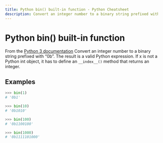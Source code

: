 ```yaml
---
title: Python bin() built-in function - Python Cheatsheet
description: Convert an integer number to a binary string prefixed with “0b”. The result is a valid Python expression. If x is not a Python int object, it has to define an __index__() method that returns an integer.
---
```


<base-title :title="frontmatter.title" :description="frontmatter.description">

# Python bin() built-in function

</base-title>

<base-disclaimer>
  <base-disclaimer-title>
    From the <a target="_blank" href="https://docs.python.org/3/library/functions.html#bin">Python 3 documentation</a>
  </base-disclaimer-title>
  <base-disclaimer-content>
    Convert an integer number to a binary string prefixed with “0b”. The result is a valid Python expression. If x is not a Python int object, it has to define an <code>__index__()</code> method that returns an integer.
  </base-disclaimer-content>
</base-disclaimer>

## Examples

```python
>>> bin(1)
# '0b1'

>>> bin(10)
# '0b1010'

>>> bin(100)
# '0b1100100'

>>> bin(1000)
# '0b1111101000'
```

<!-- remove this tag to start editing this page -->
<empty-section />
<!-- remove this tag to start editing this page -->
